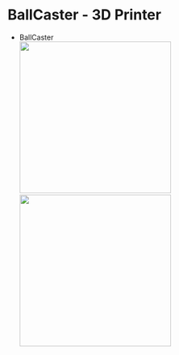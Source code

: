 # BallCaster - 3D Printer

- BallCaster <br/>
<img src="https://raw.githubusercontent.com/FabLabKannai/SumobotJr/master/docs/imgaes/ball_caster_custom.png" width="300" /> <br/>
<img src="https://github.com/FabLabKannai/SumobotJr/blob/master/docs/imgaes/3d_printer_ball_caster.png" width="300" /><br/>

